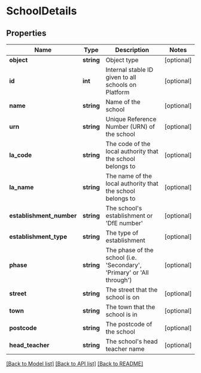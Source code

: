 # SchoolDetails

## Properties
Name | Type | Description | Notes
------------ | ------------- | ------------- | -------------
**object** | **string** | Object type | [optional] 
**id** | **int** | Internal stable ID given to all schools on Platform | [optional] 
**name** | **string** | Name of the school | [optional] 
**urn** | **string** | Unique Reference Number (URN) of the school | [optional] 
**la_code** | **string** | The code of the local authority that the school belongs to | [optional] 
**la_name** | **string** | The name of the local authority that the school belongs to | [optional] 
**establishment_number** | **string** | The school&#39;s establishment or &#39;DfE number&#39; | [optional] 
**establishment_type** | **string** | The type of establishment | [optional] 
**phase** | **string** | The phase of the school (i.e. &#39;Secondary&#39;, &#39;Primary&#39; or &#39;All through&#39;) | [optional] 
**street** | **string** | The street that the school is on | [optional] 
**town** | **string** | The town that the school is in | [optional] 
**postcode** | **string** | The postcode of the school | [optional] 
**head_teacher** | **string** | The school&#39;s head teacher name | [optional] 

[[Back to Model list]](../README.md#documentation-for-models) [[Back to API list]](../README.md#documentation-for-api-endpoints) [[Back to README]](../README.md)


